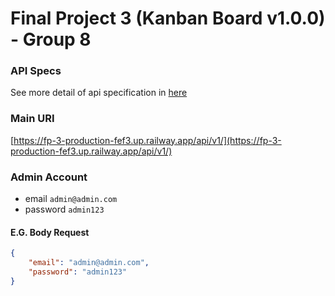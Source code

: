# Final Project 3 (Kanban Board v1.0.0) - Group 8

### API Specs

See more detail of api specification in [here](https://fp-3-production-fef3.up.railway.app/api/v1/swagger/index.html)

### Main URI

[https://fp-3-production-fef3.up.railway.app/api/v1/](https://fp-3-production-fef3.up.railway.app/api/v1/)

### Admin Account

- email `admin@admin.com`
- password `admin123`

#### E.G. Body Request

```json
{
	"email": "admin@admin.com",
	"password": "admin123"
}
```

